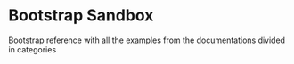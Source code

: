 # Bootstrap Sandbox

Bootstrap reference with all the examples from the documentations divided in categories
